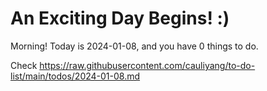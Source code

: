 # An Exciting Day Begins! :)

Morning! Today is 2024-01-08, and you have 0 things to do.

Check https://raw.githubusercontent.com/cauliyang/to-do-list/main/todos/2024-01-08.md